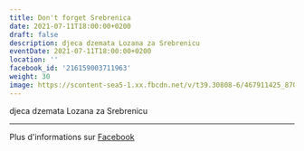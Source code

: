 ```yaml
---
title: Don't forget Srebrenica
date: 2021-07-11T18:00:00+0200
draft: false
description: djeca dzemata Lozana za Srebrenicu
eventDate: 2021-07-11T18:00:00+0200
location: ''
facebook_id: '216159003711963'
weight: 30
image: https://scontent-sea5-1.xx.fbcdn.net/v/t39.30808-6/467911425_8702124949883247_8451066247417132989_n.jpg?_nc_cat=103&ccb=1-7&_nc_sid=9e60e4&_nc_ohc=_s6vuenp8voQ7kNvwENmPZH&_nc_oc=AdmFWWhDPIpMT83aQz-qOqCr6UXs5J2yFkRsI6fnvRulgrGkwswIh1vxXrwlDUXwhfE&_nc_zt=23&_nc_ht=scontent-sea5-1.xx&edm=ABTKTjYEAAAA&_nc_gid=pVaGOMuUg_w_BrWYyJEtVw&oh=00_AfTdShRrBh-0IBfqZwkIt-BfQtBcjoThTs2Q7CFJV6nEGw&oe=687FA6D9
---
```


djeca dzemata Lozana za Srebrenicu

---

Plus d'informations sur [Facebook](https://facebook.com/events/216159003711963)